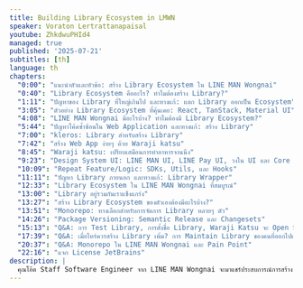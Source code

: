 ```yaml
---
title: Building Library Ecosystem in LMWN
speaker: Voraton Lertrattanapaisal
youtube: ZhkdwuPHId4
managed: true
published: '2025-07-21'
subtitles: [th]
language: th
chapters:
  "0:00": "แนะนำตัวและหัวข้อ: สร้าง Library Ecosystem ใน LINE MAN Wongnai"
  "0:40": "Library Ecosystem คืออะไร? ทำไมต้องสร้าง Library?"
  "1:11": "ปัญหาของ Library ที่ใหญ่เกินไป และทางแก้: แตก Library ออกเป็น Ecosystem"
  "3:05": "ตัวอย่าง Library Ecosystem ที่คุ้นเคย: React, TanStack, Material UI"
  "4:08": "LINE MAN Wongnai มีอะไรบ้าง? ทำไมต้องมี Library Ecosystem?"
  "5:44": "ปัญหาโค้ดซ้ำซ้อนใน Web Application และทางแก้: สร้าง Library"
  "7:00": "kleros: Library สำหรับสร้าง Library"
  "7:42": "สร้าง Web App ง่ายๆ ด้วย Waraji katsu"
  "8:45": "Waraji katsu: เปรียบเสมือนการทำอาหารจานนึง"
  "9:23": "Design System UI: LINE MAN UI, LINE Pay UI, วงใน UI และ Core UI"
  "10:09": "Repeat Feature/Logic: SDKs, Utils, และ Hooks"
  "11:11": "ปัญหา Library ภายนอก และทางแก้: Library Wrapper"
  "12:33": "Library Ecosystem ใน LINE MAN Wongnai ที่สมบูรณ์"
  "13:00": "Library อยู่รวมกันเราแข็งแกร่ง"
  "13:27": "สร้าง Library Ecosystem ของตัวเองต้องมีอะไรบ้าง?"
  "13:51": "Monorepo: ทางเลือกสำหรับการจัดการ Library หลายๆ ตัว"
  "14:26": "Package Versioning: Semantic Release และ Changesets"
  "15:13": "Q&A: การ Test Library, การตั้งชื่อ Library, Waraji Katsu จะ Open Source ไหม?"
  "17:39": "Q&A: เมื่อไหร่ควรสร้าง Library เพิ่ม? การ Maintain Library ของคนที่ออกไปแล้ว?"
  "20:37": "Q&A: Monorepo ใน LINE MAN Wongnai และ Pain Point"
  "22:16": "แจก License JetBrains"
description: |
  คุณโอ๊ต Staff Software Engineer จาก LINE MAN Wongnai จะมาแชร์ประสบการณ์การสร้าง library ecosystem ภายในองค์กร  ฟังเรื่องราวเบื้องหลังการพัฒนา library ต่างๆ ตั้งแต่จุดเริ่มต้นเล็กๆ จนเติบโตเป็นระบบนิเวศที่ซับซ้อน  เรียนรู้ถึงปัญหาที่พบเจอจากการสร้าง library ขนาดใหญ่ที่ทำหน้าที่มากเกินไป และวิธีการแก้ไขด้วยการแตก library ออกเป็นส่วนย่อยๆ ที่ทำงานร่วมกัน  รวมถึงการใช้เครื่องมืออย่าง kleros และ Waraji katsu ที่ช่วยลดความยุ่งยากในการ setup และสร้าง web application  มาดูกันว่า LINE MAN Wongnai บริหารจัดการ library อย่างไรให้มีประสิทธิภาพและสามารถนำกลับมาใช้ซ้ำได้ในหลายๆ โปรเจกต์  พร้อมรับฟังเคล็ดลับการตั้งชื่อ library และแผนการพัฒนาในอนาคต
---
```

